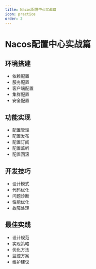 ```yaml
---
title: Nacos配置中心实战篇
icon: practice
order: 2
---
```


# Nacos配置中心实战篇

## 环境搭建
- 依赖配置
- 服务配置
- 客户端配置
- 集群配置
- 安全配置

## 功能实现
- 配置管理
- 配置发布
- 配置订阅
- 配置监听
- 配置回滚

## 开发技巧
- 设计模式
- 代码优化
- 问题诊断
- 性能优化
- 故障处理

## 最佳实践
- 设计规范
- 实现策略
- 优化方法
- 监控方案
- 维护建议
